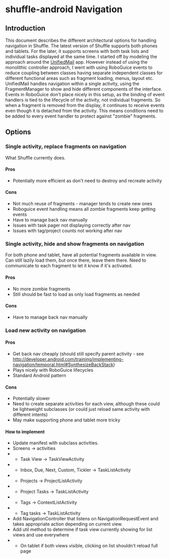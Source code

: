 # shuffle-android Navigation

## Introduction

This document describes the different architectural options for handling navigation in Shuffle. The latest version of Shuffle supports both phones and tablets. For the later, it supports screens with both task lists and individual tasks displayed at the same time. I started off by modeling the approach around the [UnifiedMail](https://android.googlesource.com/platform/packages/apps/UnifiedEmail/) app. However instead of using the monolithic controller approach, I went with using RoboGuice events to reduce coupling between classes having separate independent classes for different functional areas such as fragment loading, menus, layout etc. UnifiedMail handles navigation within a single activity, using the FragmentManager to show and hide different components of the interface. Events in RoboGuice don't place nicely in this setup, as the binding of event handlers is tied to the lifecycle of the activity, not individual fragments. So when a fragment is removed from the display, it continues to receive events even though it is detached from the activity. This means conditions need to be added to every event handler to protect against "zombie" fragments.

## Options

### Single activity, replace fragments on navigation

What Shuffle currently does.

#### Pros 

* Potentially more efficient as don't need to destroy and recreate activity

#### Cons

* Not much reuse of fragments - manager tends to create new ones
* Roboguice event handling means all zombie fragments keep getting events
* Have to manage back nav manually
* Issues with task pager not displaying correctly after nav
* Issues with tag/project counts not working after nav

### Single activity, hide and show fragments on navigation

For both phone and tablet, have all potential fragments available in view. Can still lazily load them, but once there, leave them there.
Need to communicate to each fragment to let it know if it's activated.

#### Pros

* No more zombie fragments
* Still should be fast to load as only load fragments as needed

#### Cons

* Have to manage back nav manually

### Load new activity on navigation

#### Pros

* Get back nav cheaply (should still specify parent activity - see http://developer.android.com/training/implementing-navigation/temporal.html#SynthesizeBackStack)
* Plays nicely with RoboGuice lifecycles
* Standard Android pattern

#### Cons

* Potentially slower
* Need to create separate activities for each view, although these could be lightweight subclasses (or could just reload same activity with different intents)
* May make supporting phone and tablet more tricky

#### How to implement

* Update manifest with subclass activities.
* Screens -> activities
* * Task View -> TaskViewActivity
* * Inbox, Due, Next, Custom, Tickler -> TaskListActivity
* * Projects -> ProjectListActivity
* * Project Tasks -> TaskListActivity
* * Tags -> ContextListActivity
* * Tag tasks -> TaskListActivity
* Add NavigationController that listens on  NavigationRequestEvent and takes appropriate action depending on current view. 
* Add util method to determine if task view currently showing for list views and use everywhere
*  * On tablet if both views visible, clicking on list shouldn't reload full page


